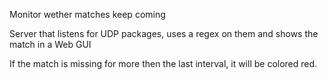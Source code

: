 Monitor wether matches keep coming

Server that listens for UDP packages, uses a regex
on them and shows the match in a Web GUI

If the match is missing for more then the last interval, it will
be colored red.


